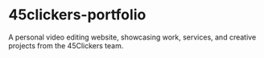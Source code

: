 # 45clickers-portfolio
A personal video editing website, showcasing work, services, and creative projects from the 45Clickers team.

